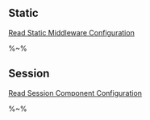 ## Static

[Read Static Middleware Configuration](/doc/static.md)

%~%

## Session

[Read Session Component Configuration](/doc/session.md)

%~%